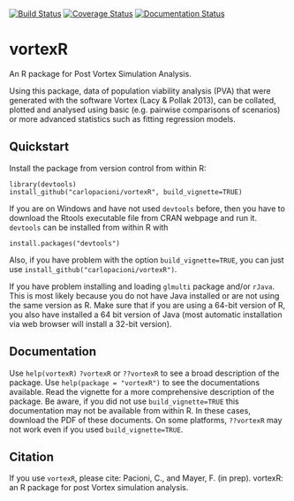 [![Build Status](https://travis-ci.org/florianm/vortexR.svg?branch=master)](https://travis-ci.org/florianm/vortexR)
[![Coverage Status](https://coveralls.io/repos/carlopacioni/vortexR/badge.svg?branch=master&service=github)](https://coveralls.io/github/carlopacioni/vortexR?branch=master)
[![Documentation Status](https://readthedocs.org/projects/vortexr/badge/?version=latest)](https://readthedocs.org/projects/vortexr/?badge=latest)

# vortexR
An R package for Post Vortex Simulation Analysis.  

Using this package, data of population viability analysis (PVA) that were generated with the software Vortex (Lacy & Pollak 2013), can be collated, plotted and analysed using basic (e.g. pairwise comparisons of scenarios) or more advanced statistics such as fitting regression models.

## Quickstart
Install the package from version control from within R:
```
library(devtools)
install_github("carlopacioni/vortexR", build_vignette=TRUE)
```
If you are on Windows and have not used `devtools` before, then you have to download the Rtools executable file from CRAN webpage and run it. `devtools` can be installed from within R with 
```
install.packages("devtools")
```
Also, if you have problem with the option ```build_vignette=TRUE```, you can just use ```install_github("carlopacioni/vortexR")```.

If you have problem installing and loading ```glmulti``` package and/or ```rJava```. This is most likely because you do not have Java installed or are not using the same version as R. Make sure that if you are using a 64-bit version of R, you also have installed a 64 bit version of Java (most automatic installation via web browser will install a 32-bit version). 

## Documentation
Use `help(vortexR)` `?vortexR` or `??vortexR` to see a broad description of the package.
Use `help(package = "vortexR")` to see the documentations available. Read the vignette for a more comprehensive description of the package. Be aware, if you did not use ```build_vignette=TRUE``` this documentation may not be available from within R. In these cases, download the PDF of these documents. On some platforms, `??vortexR` may not work even if you used ```build_vignette=TRUE```.

## Citation
If you use `vortexR`, please cite:
Pacioni, C., and Mayer, F. (in prep). vortexR: an R package for post Vortex simulation analysis.
